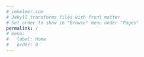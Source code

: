 ```yaml
---
# cmhelmer.com
# Jekyll transforms files with front matter
# Set order to show in "Browse" menu under "Pages"
permalink: /
# menu:
#   label: Home
#   order: 0
---
```


